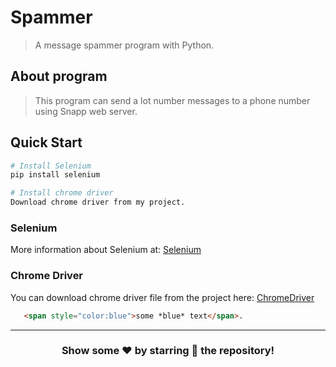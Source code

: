 # Spammer
> A message spammer program with Python.

## About program
> This program can send a lot number messages to a phone number using Snapp web server.

## Quick Start

``` bash
# Install Selenium
pip install selenium

# Install chrome driver
Download chrome driver from my project.
```
### Selenium
More information about Selenium at: [Selenium](https://www.selenium.dev/)

### Chrome Driver
You can download chrome driver file from the project here: [ChromeDriver](./chromedriver)

```html
   <span style="color:blue">some *blue* text</span>.
```
---

<div align="center">

### Show some ❤️ by starring 🌟 the repository!

</div>
